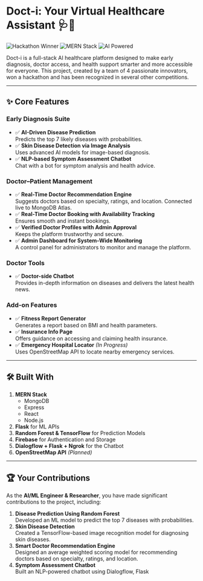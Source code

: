 # Doct-i: Your Virtual Healthcare Assistant 🩺🤖

![Hackathon Winner](https://img.shields.io/badge/Hackathon-Winner-brightgreen)
![MERN Stack](https://img.shields.io/badge/Stack-MERN-blue)
![AI Powered](https://img.shields.io/badge/AI-Powered-orange)

Doct-i is a full-stack AI healthcare platform designed to make early diagnosis, doctor access, and health support smarter and more accessible for everyone. This project, created by a team of 4 passionate innovators, won a hackathon and has been recognized in several other competitions.

---

## ✨ Core Features

### **Early Diagnosis Suite**
- ✅ **AI-Driven Disease Prediction**  
  Predicts the top 7 likely diseases with probabilities.
- ✅ **Skin Disease Detection via Image Analysis**  
  Uses advanced AI models for image-based diagnosis.
- ✅ **NLP-based Symptom Assessment Chatbot**  
  Chat with a bot for symptom analysis and health advice.

### **Doctor–Patient Management**
- ✅ **Real-Time Doctor Recommendation Engine**  
  Suggests doctors based on specialty, ratings, and location. Connected live to MongoDB Atlas.
- ✅ **Real-Time Doctor Booking with Availability Tracking**  
  Ensures smooth and instant bookings.
- ✅ **Verified Doctor Profiles with Admin Approval**  
  Keeps the platform trustworthy and secure.
- ✅ **Admin Dashboard for System-Wide Monitoring**  
  A control panel for administrators to monitor and manage the platform.

### **Doctor Tools**
- ✅ **Doctor-side Chatbot**  
  Provides in-depth information on diseases and delivers the latest health news.

### **Add-on Features**
- ✅ **Fitness Report Generator**  
  Generates a report based on BMI and health parameters.
- ✅ **Insurance Info Page**  
  Offers guidance on accessing and claiming health insurance.
- ✅ **Emergency Hospital Locator** *(In Progress)*  
  Uses OpenStreetMap API to locate nearby emergency services.

---

## 🛠️ Built With

1. **MERN Stack**  
   - MongoDB  
   - Express  
   - React  
   - Node.js  
2. **Flask** for ML APIs  
3. **Random Forest & TensorFlow** for Prediction Models  
4. **Firebase** for Authentication and Storage  
5. **Dialogflow + Flask + Ngrok** for the Chatbot  
6. **OpenStreetMap API** *(Planned)*  

---

## 🏆 Your Contributions

As the **AI/ML Engineer & Researcher**, you have made significant contributions to the project, including:  
1. **Disease Prediction Using Random Forest**  
   Developed an ML model to predict the top 7 diseases with probabilities.  
2. **Skin Disease Detection**  
   Created a TensorFlow-based image recognition model for diagnosing skin diseases.  
3. **Smart Doctor Recommendation Engine**  
   Designed an average weighted scoring model for recommending doctors based on specialty, ratings, and location.  
4. **Symptom Assessment Chatbot**  
   Built an NLP-powered chatbot using Dialogflow, Flask
